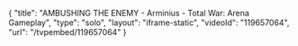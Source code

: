 {
    "title": "AMBUSHING THE ENEMY - Arminius - Total War: Arena Gameplay",
    "type": "solo",
    "layout": "iframe-static",
    "videoId": "119657064",
    "url": "\/tvpembed\/119657064"
}